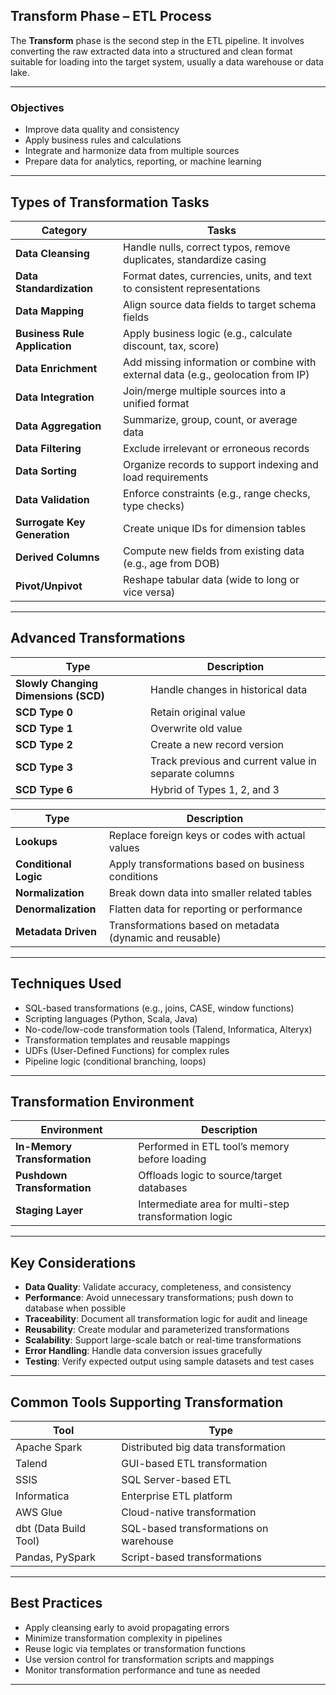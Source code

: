 ## **Transform Phase – ETL Process**

The **Transform** phase is the second step in the ETL pipeline. It involves converting the raw extracted data into a structured and clean format suitable for loading into the target system, usually a data warehouse or data lake.

---

### **Objectives**

* Improve data quality and consistency
* Apply business rules and calculations
* Integrate and harmonize data from multiple sources
* Prepare data for analytics, reporting, or machine learning

---

## **Types of Transformation Tasks**

| Category                      | Tasks                                                                             |
| ----------------------------- | --------------------------------------------------------------------------------- |
| **Data Cleansing**            | Handle nulls, correct typos, remove duplicates, standardize casing                |
| **Data Standardization**      | Format dates, currencies, units, and text to consistent representations           |
| **Data Mapping**              | Align source data fields to target schema fields                                  |
| **Business Rule Application** | Apply business logic (e.g., calculate discount, tax, score)                       |
| **Data Enrichment**           | Add missing information or combine with external data (e.g., geolocation from IP) |
| **Data Integration**          | Join/merge multiple sources into a unified format                                 |
| **Data Aggregation**          | Summarize, group, count, or average data                                          |
| **Data Filtering**            | Exclude irrelevant or erroneous records                                           |
| **Data Sorting**              | Organize records to support indexing and load requirements                        |
| **Data Validation**           | Enforce constraints (e.g., range checks, type checks)                             |
| **Surrogate Key Generation**  | Create unique IDs for dimension tables                                            |
| **Derived Columns**           | Compute new fields from existing data (e.g., age from DOB)                        |
| **Pivot/Unpivot**             | Reshape tabular data (wide to long or vice versa)                                 |

---

## **Advanced Transformations**

| Type                                 | Description                                          |
| ------------------------------------ | ---------------------------------------------------- |
| **Slowly Changing Dimensions (SCD)** | Handle changes in historical data                    |
| **SCD Type 0**                       | Retain original value                                |
| **SCD Type 1**                       | Overwrite old value                                  |
| **SCD Type 2**                       | Create a new record version                          |
| **SCD Type 3**                       | Track previous and current value in separate columns |
| **SCD Type 6**                       | Hybrid of Types 1, 2, and 3                          |

| Type                  | Description                                              |
| --------------------- | -------------------------------------------------------- |
| **Lookups**           | Replace foreign keys or codes with actual values         |
| **Conditional Logic** | Apply transformations based on business conditions       |
| **Normalization**     | Break down data into smaller related tables              |
| **Denormalization**   | Flatten data for reporting or performance                |
| **Metadata Driven**   | Transformations based on metadata (dynamic and reusable) |

---

## **Techniques Used**

* SQL-based transformations (e.g., joins, CASE, window functions)
* Scripting languages (Python, Scala, Java)
* No-code/low-code transformation tools (Talend, Informatica, Alteryx)
* Transformation templates and reusable mappings
* UDFs (User-Defined Functions) for complex rules
* Pipeline logic (conditional branching, loops)

---

## **Transformation Environment**

| Environment                  | Description                                           |
| ---------------------------- | ----------------------------------------------------- |
| **In-Memory Transformation** | Performed in ETL tool’s memory before loading         |
| **Pushdown Transformation**  | Offloads logic to source/target databases             |
| **Staging Layer**            | Intermediate area for multi-step transformation logic |

---

## **Key Considerations**

* **Data Quality**: Validate accuracy, completeness, and consistency
* **Performance**: Avoid unnecessary transformations; push down to database when possible
* **Traceability**: Document all transformation logic for audit and lineage
* **Reusability**: Create modular and parameterized transformations
* **Scalability**: Support large-scale batch or real-time transformations
* **Error Handling**: Handle data conversion issues gracefully
* **Testing**: Verify expected output using sample datasets and test cases

---

## **Common Tools Supporting Transformation**

| Tool                  | Type                                   |
| --------------------- | -------------------------------------- |
| Apache Spark          | Distributed big data transformation    |
| Talend                | GUI-based ETL transformation           |
| SSIS                  | SQL Server-based ETL                   |
| Informatica           | Enterprise ETL platform                |
| AWS Glue              | Cloud-native transformation            |
| dbt (Data Build Tool) | SQL-based transformations on warehouse |
| Pandas, PySpark       | Script-based transformations           |

---

## **Best Practices**

* Apply cleansing early to avoid propagating errors
* Minimize transformation complexity in pipelines
* Reuse logic via templates or transformation functions
* Use version control for transformation scripts and mappings
* Monitor transformation performance and tune as needed

---
